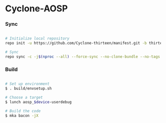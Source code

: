 # Cyclone-AOSP #

### Sync ###

```bash

# Initialize local repository
repo init -u https://github.com/Cyclone-thirteen/manifest.git -b thirteen

# Sync
repo sync -c -j$(nproc --all) --force-sync --no-clone-bundle --no-tags
```

### Build ###

```bash

# Set up environment
$ . build/envsetup.sh

# Choose a target
$ lunch aosp_$device-userdebug

# Build the code
$ mka bacon -jX
```
